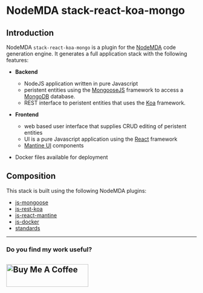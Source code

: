 # NodeMDA stack-react-koa-mongo

## Introduction

NodeMDA `stack-react-koa-mongo` is a plugin for the [NodeMDA](https://github.com/joelkoz/NodeMDA) code generation engine. 
It generates a full application stack with the following features:

- **Backend**
   - NodeJS application written in pure Javascript
   - peristent entities using the [MongooseJS](https://mongoosejs.com) framework to access a [MongoDB](https://www.mongodb.com) database.
   - REST interface to peristent entities that uses the [Koa](https://koajs.com) framework.

- **Frontend**
   - web based user interface that supplies CRUD editing of peristent entities
   - UI is a pure Javascript application using the [React](https://react.dev) framework
   - [Mantine UI](https://ui.mantine.dev) components


- Docker files available for deployment



## Composition

This stack is built using the following NodeMDA plugins:

- [js-mongoose](https://github.com/joelkoz/NodeMDA/tree/master/nodemda-js-mongoose)
- [js-rest-koa](https://github.com/joelkoz/NodeMDA/tree/master/nodemda-js-rest-koa)
- [js-react-mantine](https://github.com/joelkoz/NodeMDA/tree/master/nodemda-js-react-mantine)
- [js-docker](https://github.com/joelkoz/NodeMDA/tree/master/nodemda-js-docker)
- [standards](https://github.com/joelkoz/NodeMDA/tree/master/nodemda-standards)
---
### Do you find my work useful?

<a href="https://www.buymeacoffee.com/joelkoz" target="_blank"><img src="https://cdn.buymeacoffee.com/buttons/v2/default-yellow.png" alt="Buy Me A Coffee" style="height: 60px !important;width: 217px !important;" ></a>
---
